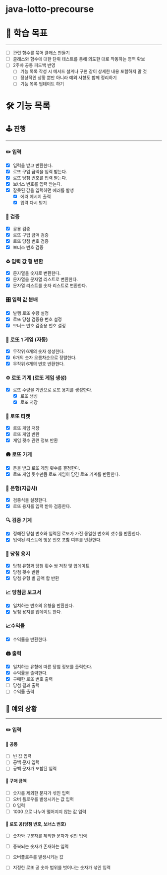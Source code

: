 # java-lotto-precourse

# 🏃 학습 목표

---
- [ ] 관련 함수를 묶어 클래스 만들기
- [ ] 클래스와 함수에 대한 단위 테스트를 통해 의도한 대로 작동하는 영역 확보
- [ ] 2주차 공통 피드백 반영
    - [ ] 기능 목록 작성 시 메서드 설계나 구현 같이 상세한 내용 포함하지 말 것
    - [ ] 정상적인 상황 뿐만 아니라 예외 사항도 함께 정리하기
    - [ ] 기능 목록 업데이트 하기

#  🛠️ 기능 목록

## 🕹️ 진행

---
### ✏️ 입력
- [x] 입력을 받고 반환한다.
- [x] 로또 구입 금액을 입력 받는다.
- [x] 로또 당첨 번호를 입력 받는다.
- [x] 보너스 번호를 입력 받는다.
- [x] 잘못된 값을 입력하면 에러를 발생
    - [x] 에러 메시지 출력
    - [x] 입력 다시 받기

### 👀 검증
- [x] 공용 검증
- [x] 로또 구입 금액 검증
- [x] 로또 당첨 번호 검증
- [x] 보너스 번호 검증

### ♻️ 입력 값 형 변환
- [x] 문자열을 숫자로 변환한다.
- [x] 문자열을 문자열 리스트로 변환한다.
- [x] 문자열 리스트를 숫자 리스트로 변환한다.

### 🎛 입력 값 분배
- [x] 발행 로또 수량 설정
- [x] 로또 당첨 검증용 번호 설정
- [x] 보너스 번호 검증용 번호 설정

### 🎉 로또 1 게임 (자동)
- [x] 무작위 6개의 숫자 생성한다.
- [x] 6개의 숫자 오름차순으로 정렬한다.
- [x] 무작위 6개의 번호 반환한다.

### ⚙️ 로또 기계 (로또 게임 생성)
- [x] 로또 수량을 기반으로 로또 용지를 생성한다.
    - [x] 로또 생성
    - [x] 로또 저장

### 🎫 로또 티켓
- [x] 로또 게임 저장
- [x] 로또 게임 반환
- [x] 게임 횟수 관련 정보 반환

### 🛖 로또 가게
- [x] 돈을 받고 로또 게임 횟수를 결정한다.
- [x] 로또 게임 횟수만큼 로또 게임이 담긴 로또 기계를 반환한다.

### 🏦 은행(지급사)
- [x] 검증식을 설정한다.
- [x] 로또 용지를 입력 받아 검증한다.

### 🔍 검증 기계
- [x] 정해진 당첨 번호와 입력된 로또가 가진 동일한 번호의 갯수를 반환한다.
- [x] 입력된 리스트에 행운 번호 포함 여부를 반환한다.

### 🧾 당첨 용지 
- [x] 당첨 유형과 당첨 횟수 쌍 저장 및 업데이트
- [x] 당첨 횟수 반환
- [x] 당첨 유형 별 금액 합 반환

### 📈 당첨금 보고서
- [x] 일치하는 번호의 유형을 반환한다.
- [x] 당첨 용지를 업데이트 한다.

### 📈수익률
- [x] 수익률을 반환한다.

### 🖨️ 출력
- [x] 일치하는 유형에 따른 당첨 정보를 출력한다.
- [x] 수익률을 출력한다.
- [x] 구매한 로또 번호 출력
- [ ] 당첨 결과 출력
- [ ] 수익률 출력

## 🚧 예외 상황

---

### ✏️ 입력
#### 🧩 공통
- [ ] 빈 값 입력
- [ ] 공백 문자 입력
- [ ] 공백 문자가 포함된 입력

#### 🧩 구매 금액
- [ ] 숫자를 제외한 문자가 섞인 입력
- [ ] 오버 플로우를 발생시키는 값 입력
- [ ] 0 입력
- [ ] 1000 으로 나누어 떨어지지 않는 값 입력

#### 🧩 로또 공(당첨 번호, 보너스 번호)
- [ ] 숫자와 구분자를 제외한 문자가 섞인 입력
- [ ] 중복되는 숫자가 존재하는 입력
- [ ] 오버플로우를 발생시키는 값
- [ ] 지정한 로또 공 숫자 범위를 벗어나는 숫자가 섞인 입력

